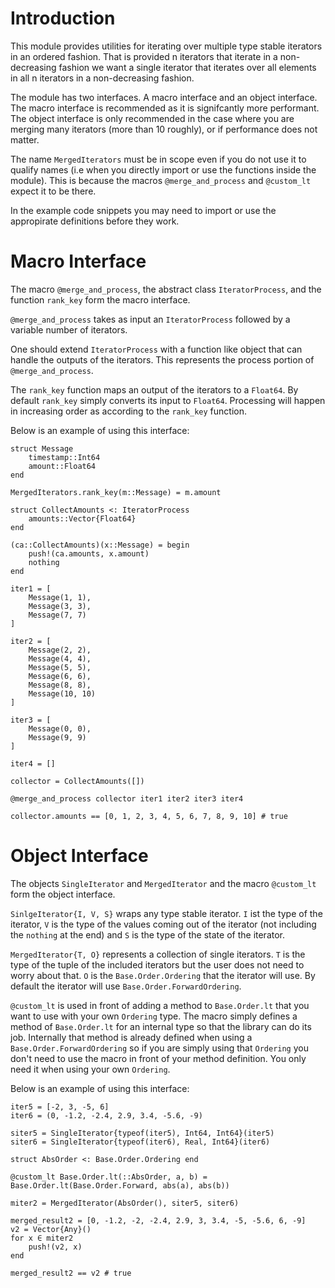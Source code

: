 # Introduction
This module provides utilities for iterating over multiple type stable iterators in an ordered fashion. That is provided n iterators that iterate in a non-decreasing fashion we want a single iterator that iterates over
all elements in all n iterators in a non-decreasing fashion. 

The module has two interfaces. A macro interface and an object interface. The macro interface is recommended as it is signifcantly more performant. The object interface is only recommended in the case where you are merging many iterators (more than 10 roughly), or if performance does not matter. 

The name `MergedIterators` must be in scope even if you do not use it to qualify names (i.e when you directly import or use the functions inside the module). This is because the macros `@merge_and_process` and `@custom_lt` expect it to be there. 

In the example code snippets you may need to import or use the appropirate definitions before they work. 

# Macro Interface
The macro `@merge_and_process`, the abstract class `IteratorProcess`, and the function `rank_key` form the macro interface. 

`@merge_and_process` takes as input an `IteratorProcess` followed by a variable number of iterators. 

One should extend `IteratorProcess` with a function like object that can 
handle the outputs of the iterators. This represents the process portion of `@merge_and_process`. 

The `rank_key` function maps an output of the iterators to a `Float64`. By default `rank_key` simply converts its input to `Float64`. Processing will happen in increasing order as according to the `rank_key` function. 

Below is an example of using this interface: 

    struct Message
        timestamp::Int64
        amount::Float64
    end

    MergedIterators.rank_key(m::Message) = m.amount

    struct CollectAmounts <: IteratorProcess
        amounts::Vector{Float64}
    end

    (ca::CollectAmounts)(x::Message) = begin
        push!(ca.amounts, x.amount)
        nothing
    end

    iter1 = [
        Message(1, 1),
        Message(3, 3),
        Message(7, 7)
    ]

    iter2 = [
        Message(2, 2),
        Message(4, 4), 
        Message(5, 5),
        Message(6, 6),
        Message(8, 8), 
        Message(10, 10)
    ]

    iter3 = [
        Message(0, 0), 
        Message(9, 9)
    ]

    iter4 = []

    collector = CollectAmounts([])

    @merge_and_process collector iter1 iter2 iter3 iter4

    collector.amounts == [0, 1, 2, 3, 4, 5, 6, 7, 8, 9, 10] # true

# Object Interface
The objects `SingleIterator` and `MergedIterator` and the macro `@custom_lt` form the object interface. 

`SinlgeIterator{I, V, S}` wraps any type stable iterator. `I` ist the type of the iterator, `V` is the type of the values coming out of the iterator (not including the `nothing` at the end) and `S` is the type of the state of the iterator. 

`MergedIterator{T, O}` represents a collection of single iterators. `T` is the type of the tuple of the included iterators but the user does not need to worry about that. `O` is the `Base.Order.Ordering` that the iterator will use. By default the iterator will use `Base.Order.ForwardOrdering`.

`@custom_lt` is used in front of adding a method to `Base.Order.lt` that you want to use with your own `Ordering` type. The macro simply defines a method of `Base.Order.lt` for an internal type so that the library can do its job. Internally that method is already defined when using a `Base.Order.ForwardOrdering` so if you are simply using that `Ordering` you don't need to use the macro in front of your method definition. You only need it when using your own `Ordering`. 

Below is an example of using this interface: 

    iter5 = [-2, 3, -5, 6]
    iter6 = (0, -1.2, -2.4, 2.9, 3.4, -5.6, -9)

    siter5 = SingleIterator{typeof(iter5), Int64, Int64}(iter5)
    siter6 = SingleIterator{typeof(iter6), Real, Int64}(iter6)

    struct AbsOrder <: Base.Order.Ordering end
    
    @custom_lt Base.Order.lt(::AbsOrder, a, b) = Base.Order.lt(Base.Order.Forward, abs(a), abs(b))

    miter2 = MergedIterator(AbsOrder(), siter5, siter6)

    merged_result2 = [0, -1.2, -2, -2.4, 2.9, 3, 3.4, -5, -5.6, 6, -9]
    v2 = Vector{Any}()
    for x ∈ miter2
        push!(v2, x)
    end

    merged_result2 == v2 # true